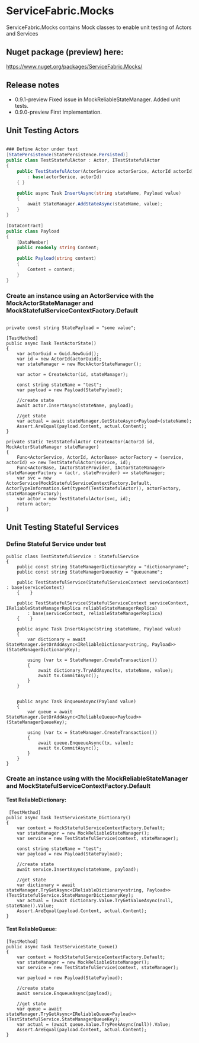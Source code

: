 # ServiceFabric.Mocks
ServiceFabric.Mocks contains Mock classes to enable unit testing of Actors and Services

## Nuget package (preview) here:
https://www.nuget.org/packages/ServiceFabric.Mocks/

## Release notes

- 0.9.1-preview Fixed issue in MockReliableStateManager. 
				Added unit tests.
- 0.9.0-preview First implementation.  

## Unit Testing Actors

``` csharp

### Define Actor under test
[StatePersistence(StatePersistence.Persisted)]
public class TestStatefulActor : Actor, ITestStatefulActor
{
    public TestStatefulActor(ActorService actorSerice, ActorId actorId)
        : base(actorSerice, actorId)
    { }

    public async Task InsertAsync(string stateName, Payload value)
    {
        await StateManager.AddStateAsync(stateName, value);
    }
}

[DataContract]
public class Payload
{
    [DataMember]
    public readonly string Content;

    public Payload(string content)
    {
        Content = content;
    }
}

```

### Create an instance using an ActorService with the MockActorStateManager and MockStatefulServiceContextFactory.Default

``` chsharp

private const string StatePayload = "some value";

[TestMethod]
public async Task TestActorState()
{
    var actorGuid = Guid.NewGuid();
    var id = new ActorId(actorGuid);
    var stateManager = new MockActorStateManager();

    var actor = CreateActor(id, stateManager);

    const string stateName = "test";
    var payload = new Payload(StatePayload);

    //create state
    await actor.InsertAsync(stateName, payload);

    //get state
    var actual = await stateManager.GetStateAsync<Payload>(stateName);
    Assert.AreEqual(payload.Content, actual.Content);
}

private static TestStatefulActor CreateActor(ActorId id, MockActorStateManager stateManager)
{
    Func<ActorService, ActorId, ActorBase> actorFactory = (service, actorId) => new TestStatefulActor(service, id);
    Func<ActorBase, IActorStateProvider, IActorStateManager> stateManagerFactory = (actr, stateProvider) => stateManager;
    var svc = new ActorService(MockStatefulServiceContextFactory.Default, ActorTypeInformation.Get(typeof(TestStatefulActor)), actorFactory, stateManagerFactory);
    var actor = new TestStatefulActor(svc, id);
    return actor;
}
```


## Unit Testing Stateful Services

### Define Stateful Service under test

``` chsharp
public class TestStatefulService : StatefulService
{
    public const string StateManagerDictionaryKey = "dictionaryname";
    public const string StateManagerQueueKey = "queuename";

    public TestStatefulService(StatefulServiceContext serviceContext) : base(serviceContext)
    {    }

    public TestStatefulService(StatefulServiceContext serviceContext, IReliableStateManagerReplica reliableStateManagerReplica)
        : base(serviceContext, reliableStateManagerReplica)
    {    }

    public async Task InsertAsync(string stateName, Payload value)
    {
        var dictionary = await StateManager.GetOrAddAsync<IReliableDictionary<string, Payload>>(StateManagerDictionaryKey);

        using (var tx = StateManager.CreateTransaction())
        {
            await dictionary.TryAddAsync(tx, stateName, value);
            await tx.CommitAsync();
        }
    }


    public async Task EnqueueAsync(Payload value)
    {
        var queue = await StateManager.GetOrAddAsync<IReliableQueue<Payload>>(StateManagerQueueKey);

        using (var tx = StateManager.CreateTransaction())
        {
            await queue.EnqueueAsync(tx, value);
            await tx.CommitAsync();
        }
    }
}
```

### Create an instance using with the MockReliableStateManager and MockStatefulServiceContextFactory.Default

#### Test ReliableDictionary:

``` chsharp
 [TestMethod]
public async Task TestServiceState_Dictionary()
{
    var context = MockStatefulServiceContextFactory.Default;
    var stateManager = new MockReliableStateManager();
    var service = new TestStatefulService(context, stateManager);

    const string stateName = "test";
    var payload = new Payload(StatePayload);

    //create state
    await service.InsertAsync(stateName, payload);

    //get state
    var dictionary = await stateManager.TryGetAsync<IReliableDictionary<string, Payload>>(TestStatefulService.StateManagerDictionaryKey);
    var actual = (await dictionary.Value.TryGetValueAsync(null, stateName)).Value;
    Assert.AreEqual(payload.Content, actual.Content);
}
```

#### Test ReliableQueue:

``` chsharp
[TestMethod]
public async Task TestServiceState_Queue()
{
    var context = MockStatefulServiceContextFactory.Default;
    var stateManager = new MockReliableStateManager();
    var service = new TestStatefulService(context, stateManager);

    var payload = new Payload(StatePayload);

    //create state
    await service.EnqueueAsync(payload);

    //get state
    var queue = await stateManager.TryGetAsync<IReliableQueue<Payload>>(TestStatefulService.StateManagerQueueKey);
    var actual = (await queue.Value.TryPeekAsync(null)).Value;
    Assert.AreEqual(payload.Content, actual.Content);
}

```
